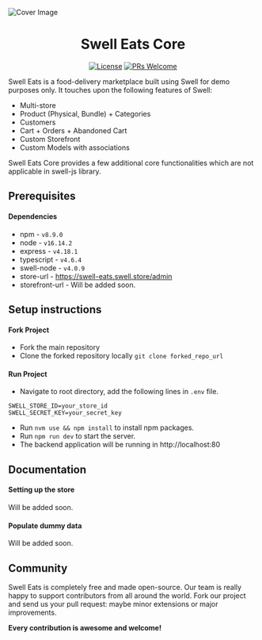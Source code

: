 ![Cover Image](assets/cover_photo.png)

<h1 align="center">
  Swell Eats Core
</h1>

<p align="center">
  <a href="LICENSE"><img alt="License" src="https://img.shields.io/badge/license-MIT-green"></a>
  <a href="https://github.com/logeshswell/swell-eats-core/pulls"><img alt="PRs Welcome" src="https://img.shields.io/badge/PRs-welcome-brightgreen.svg?style=flat-square"></a>
</p>

Swell Eats is a food-delivery marketplace built using Swell for demo purposes only. It touches upon the following
features of Swell:

- Multi-store
- Product (Physical, Bundle) + Categories
- Customers
- Cart + Orders + Abandoned Cart
- Custom Storefront
- Custom Models with associations

Swell Eats Core provides a few additional core functionalities which are not applicable in swell-js library.

## Prerequisites

#### Dependencies

- npm - `v8.9.0`
- node - `v16.14.2`
- express - `v4.18.1`
- typescript - `v4.6.4`
- swell-node - `v4.0.9`
- store-url - https://swell-eats.swell.store/admin
- storefront-url - Will be added soon.

## Setup instructions

#### Fork Project

- Fork the main repository
- Clone the forked repository locally `git clone forked_repo_url`

#### Run Project

- Navigate to root directory, add the following lines in `.env` file.

```
SWELL_STORE_ID=your_store_id
SWELL_SECRET_KEY=your_secret_key
```

- Run `nvm use && npm install` to install npm packages.
- Run `npm run dev` to start the server.
- The backend application will be running in http://localhost:80

## Documentation

#### Setting up the store

Will be added soon.

#### Populate dummy data

Will be added soon.

## Community

Swell Eats is completely free and made open-source. Our team is really happy to support contributors from all around the
world. Fork our project and send us your pull request: maybe minor extensions or major improvements.

**Every contribution is awesome and welcome!**
